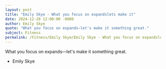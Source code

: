 ```yaml
---
layout: post
title: "Emily Skye - What you focus on expandslets make it"
date: 2024-12-28 12:00:00 -0000
author: Emily Skye
quote: "What you focus on expands—let's make it something great."
subject: Fitness
permalink: /Fitness/Emily Skye/Emily Skye - What you focus on expandslets make it
---
```


What you focus on expands—let's make it something great.

- Emily Skye

